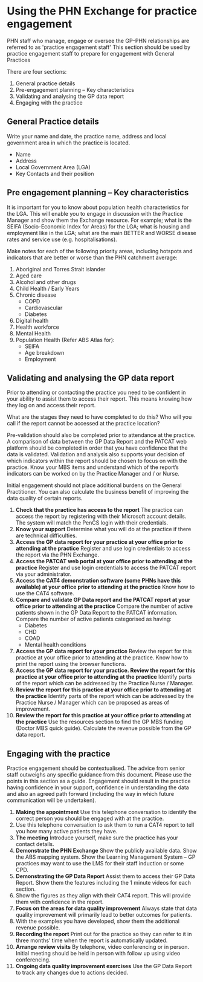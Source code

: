 # Using the PHN Exchange for practice engagement
PHN staff who manage, engage or oversee the GP–PHN relationships are referred to as 'practice engagement staff'
This section should be used by practice engagement staff to prepare for engagement with General Practices

There are four sections:

1.  General practice details
2.  Pre-engagement planning – Key characteristics
3.  Validating and analysing the GP data report
4.  Engaging with the practice

## General Practice details

Write your name and date, the practice name, address and local government area in which the practice is located.

- Name
- Address
- Local Government Area (LGA)
- Key Contacts and their position

## Pre engagement planning – Key characteristics

It is important for you to know about population health characteristics for the LGA. This will enable you to engage in discussion with the Practice Manager and show them the Exchange resource.
 For example; what is the SEIFA (Socio-Economic Index for Areas) for the LGA; what is housing and employment like in the LGA; what are the main BETTER and WORSE disease rates and service use (e.g. hospitalisations).

Make notes for each of the following priority areas, including hotspots and indicators that are better or worse than the PHN catchment average:

1. Aboriginal and Torres Strait islander
2. Aged care
3. Alcohol and other drugs
4. Child Health / Early Years
5. Chronic disease
	- COPD
	- Cardiovascular
	- Diabetes
6. Digital health
7. Health workforce
8. Mental Health
9. Population Health (Refer ABS Atlas for):
	- SEIFA 
	- Age breakdown
	- Employment

## Validating and analysing the GP data report

Prior to attending or contacting the practice you need to be confident in your ability to assist them to access their report. This means knowing how they log on and access their report. 

What are the stages they need to have completed to do this? Who will you call if the report cannot be accessed at the practice location? 

Pre-validation should also be completed prior to attendance at the practice. A comparison of data between the GP Data Report and the PATCAT web platform should be completed in order that you have confidence that the data is validated.
Validation and analysis also supports your decision of which indicators within the report should be chosen to focus on with the practice. Know your MBS items and understand which of the report’s indicators can be worked on by the Practice Manager and / or Nurse. 

Initial engagement should not place additional burdens on the General Practitioner. You can also calculate the business benefit of improving the data quality of certain reports.

1. **Check that the practice has access to the report** The practice can access the report by registering with their Microsoft account details. The system will match the PenCS login with their credentials.
2. **Know your support** Determine what you will do at the practice if there are technical difficulties.
3. **Access the GP data report for your practice at your office prior to attending at the practice** Register and use login credentials to access the report via the PHN Exchange.
4. **Access the PATCAT web portal at your office prior to attending at the practice** Register and use login credentials to access the PATCAT report via your administrator.
5. **Access the CAT4 demonstration software (some PHNs have this available) at your office prior to attending at the practice** Know how to use the CAT4 software.
6. **Compare and validate GP Data report and the PATCAT report at your office prior to attending at the practice** Compare the number of active patients shown in the GP Data Report to the PATCAT information. Compare the number of active patients categorised as having: 
	- Diabetes
	- CHD
	- COAD
	- Mental health conditions
7. **Access the GP data report for your practice**  Review the report for this practice at your office prior to attending at the practice. Know how to print the report using the browser functions.
8. **Access the GP data report for your practice. Review the report for this practice at your office prior to attending at the practice**  Identify parts of the report which can be addressed by the Practice Nurse / Manager.
9. **Review the report for this practice at your office prior to attending at the practice**  Identify parts of the report which can be addressed by the Practice Nurse / Manager which can be proposed as areas of improvement.
10. **Review the report for this practice at your office prior to attending at the practice**  Use the resources section to find the GP MBS funding  (Doctor MBS quick guide). Calculate the revenue possible from the GP data report.


## Engaging with the practice

Practice engagement should be contextualised. The advice from senior staff outweighs any specific guidance from this document. Please use the points in this section as a guide. Engagement should result in the practice having confidence in your support, confidence in understanding the data and also an agreed path forward (including the way in which future communication will be undertaken).

1. **Making the appointment**  Use this telephone conversation to identify the correct person you should be engaged with at the practice. 
2. Use this telephone conversation to ask them to run a CAT4 report to tell you how many active patients they have.
3. **The meeting**  Introduce yourself, make sure the practice has your contact details.
4. **Demonstrate the PHN Exchange**  Show the publicly available data. Show the ABS mapping system. Show the Learning Management System – GP practices may want to use the LMS for their staff induction or some CPD.
5. **Demonstrating the GP Data Report**  Assist them to access their GP Data Report. Show them the features including the 1 minute videos for each section.
6. Show the figures as they align with their CAT4 report. This will provide them with confidence in the report.
7. **Focus on the areas for data quality improvement**  Always state that data quality improvement will primarily lead to better outcomes for patients.
8. With the examples you have developed, show them the additional revenue possible.
9. **Recording the report**  Print out for the practice so they can refer to it in three months’ time when the report is automatically updated.
10. **Arrange review visits**  By telephone, video conferencing or in person. Initial meeting should be held in person with follow up using video conferencing.
11. **Ongoing data quality improvement exercises**  Use the GP Data Report to track any changes due to actions decided.
